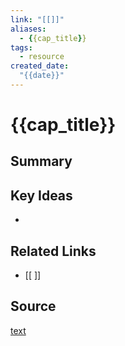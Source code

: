 ```yaml
---
link: "[[]]"
aliases: 
  - {{cap_title}}
tags:
  - resource
created_date:
  "{{date}}"
---
```

# {{cap_title}}

## Summary


## Key Ideas
- 

## Related Links
- [[ ]]

## Source
[text](url) 
